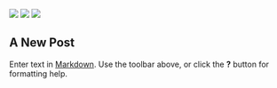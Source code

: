 ![]({{site.baseurl}}//start.png)
![]({{site.baseurl}}//counting.png)
![]({{site.baseurl}}//stopped.png)


## A New Post

Enter text in [Markdown](http://daringfireball.net/projects/markdown/). Use the toolbar above, or click the **?** button for formatting help.
